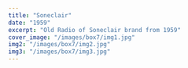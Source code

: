 ```yaml
---
title: "Soneclair"
date: "1959"
excerpt: "Old Radio of Soneclair brand from 1959"
cover_image: "/images/box7/img1.jpg"
img2: "/images/box7/img2.jpg"
img3: "/images/box7/img3.jpg"
---
```

